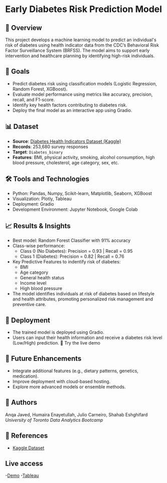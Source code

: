 # Early Diabetes Risk Prediction Model

## 📌 Overview
This project develops a machine learning model to predict an individual's risk of diabetes using health indicator data from the CDC’s Behavioral Risk Factor Surveillance System (BRFSS). The model aims to support early intervention and healthcare planning by identifying high-risk individuals.

## 🎯 Goals
- Predict diabetes risk using classification models (Logistic Regression, Random Forest, XGBoost).
- Evaluate model performance using metrics like accuracy, precision, recall, and F1-score.
- Identify key health factors contributing to diabetes risk.
- Deploy the final model as an interactive app using Gradio.

## 📊 Dataset
- **Source**: [Diabetes Health Indicators Dataset (Kaggle)](https://www.kaggle.com/datasets/alexteboul/diabetes-health-indicators-dataset)
- **Records**: 253,680 survey responses
- **Target**: `Diabetes_binary`
- **Features**: BMI, physical activity, smoking, alcohol consumption, high blood pressure, cholesterol, age category, sex, etc.


## 🛠️ Tools and Technologies
- Python: Pandas, Numpy, Scikit-learn, Matplotlib, Seaborn, XGBoost
- Visualization: Plotly, Tableau
- Deployment: Gradio
- Development Environment: Jupyter Notebook, Google Colab

## 📈 Results & Insights
- Best model: Random Forest Classifier with 91% accuracy
- Class-wise performance:
  - Class 0 (No Diabetes): Precision = 0.93 | Recall = 0.95
  - Class 1 (Diabetes): Precision = 0.82 | Recall = 0.76
- Key Predictive Features to indentify risk of diabetes:
  - BMI
  - Age category
  - General health status
  - Income level
  - High blood pressure
- The model identifies individuals at risk of diabetes based on lifestyle and health attributes, promoting personalized risk management and preventive care.

##  🧪 Deployment
- The trained model is deployed using Gradio.
- Users can input their health information and receive a diabetes risk level (Low/High) prediction.
🔗 Try the live demo

## 🚀 Future Enhancements
- Integrate additional features (e.g., dietary patterns, genetics, medication).
- Improve deployment with cloud-based hosting.
- Explore more advanced models or ensemble methods.

## 👥 Authors
Anqa Javed, Humaira Enayetullah, Julio Carneiro, Shahab Eshghifard  
*University of Toronto Data Analytics Bootcamp*

## 📌 References
- [Kaggle Dataset](https://www.kaggle.com/datasets/alexteboul/diabetes-health-indicators-dataset)


## Live access
-[Demo](https://juliocarneiro-diabetes-risk-predictor.hf.space/)
-[Tableau](https://public.tableau.com/app/profile/shahab.eshghifard/viz/Book1_17491728312230/ExploringDiabetesRiskFactors)
